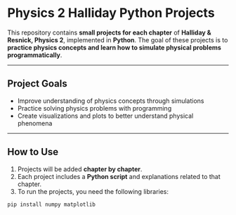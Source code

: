 # Physics 2 Halliday Python Projects

This repository contains **small projects for each chapter** of **Halliday & Resnick, Physics 2**, implemented in **Python**. The goal of these projects is to **practice physics concepts and learn how to simulate physical problems programmatically**.

---

## Project Goals
- Improve understanding of physics concepts through simulations
- Practice solving physics problems with programming
- Create visualizations and plots to better understand physical phenomena

---

## How to Use
1. Projects will be added **chapter by chapter**.
2. Each project includes a **Python script** and explanations related to that chapter.
3. To run the projects, you need the following libraries:
```bash
pip install numpy matplotlib
